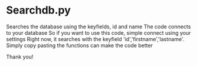 # Searchdb.py
Searches the database using the keyfields, id and name
The code connects to your database
So if you want to use this code, simple connect using your settings
Right now, it searches with the keyfield 'id','firstname','lastname'.
Simply copy pasting the functions can make the code better

Thank you!

